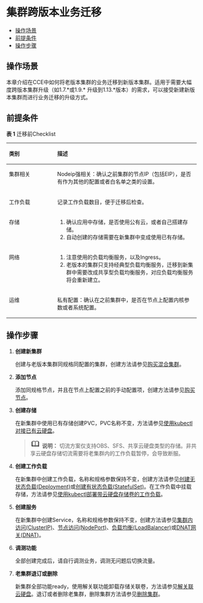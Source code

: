 # 集群跨版本业务迁移<a name="cce_01_0210"></a>

-   [操作场景](#section11817228199)
-   [前提条件](#section13775155402514)
-   [操作步骤](#section288595091613)

## 操作场景<a name="section11817228199"></a>

本章介绍在CCE中如何将老版本集群的业务迁移到新版本集群。适用于需要大幅度跨版本集群升级（如1.7.\*或1.9.\* 升级到1.13.\*版本）的需求，可以接受新建新版本集群而进行业务迁移的升级方式。

## 前提条件<a name="section13775155402514"></a>

**表 1**  迁移前Checklist

<a name="table121362419267"></a>
<table><thead align="left"><tr id="row1314122482614"><th class="cellrowborder" valign="top" width="25.369999999999997%" id="mcps1.2.3.1.1"><p id="p1214192410265"><a name="p1214192410265"></a><a name="p1214192410265"></a>类别</p>
</th>
<th class="cellrowborder" valign="top" width="74.63%" id="mcps1.2.3.1.2"><p id="p8142248263"><a name="p8142248263"></a><a name="p8142248263"></a>描述</p>
</th>
</tr>
</thead>
<tbody><tr id="row181416245267"><td class="cellrowborder" valign="top" width="25.369999999999997%" headers="mcps1.2.3.1.1 "><p id="p4141124162618"><a name="p4141124162618"></a><a name="p4141124162618"></a>集群相关</p>
</td>
<td class="cellrowborder" valign="top" width="74.63%" headers="mcps1.2.3.1.2 "><p id="p7658172516147"><a name="p7658172516147"></a><a name="p7658172516147"></a>Nodeip强相关：确认之前集群的节点IP（包括EIP），是否有作为其他的配置或者白名单之类的设置。</p>
</td>
</tr>
<tr id="row1141424162618"><td class="cellrowborder" valign="top" width="25.369999999999997%" headers="mcps1.2.3.1.1 "><p id="p111492415264"><a name="p111492415264"></a><a name="p111492415264"></a>工作负载</p>
</td>
<td class="cellrowborder" valign="top" width="74.63%" headers="mcps1.2.3.1.2 "><p id="p614112410264"><a name="p614112410264"></a><a name="p614112410264"></a>记录工作负载数目，便于迁移后检查。</p>
</td>
</tr>
<tr id="row201410249264"><td class="cellrowborder" valign="top" width="25.369999999999997%" headers="mcps1.2.3.1.1 "><p id="p1214324152619"><a name="p1214324152619"></a><a name="p1214324152619"></a>存储</p>
</td>
<td class="cellrowborder" valign="top" width="74.63%" headers="mcps1.2.3.1.2 "><a name="ol161155617140"></a><a name="ol161155617140"></a><ol id="ol161155617140"><li>确认应用中存储，是否使用公有云，或者自己搭建存储。</li><li>自动创建的存储需要在新集群中变成使用已有存储。</li></ol>
</td>
</tr>
<tr id="row1614924172616"><td class="cellrowborder" valign="top" width="25.369999999999997%" headers="mcps1.2.3.1.1 "><p id="p1114132452616"><a name="p1114132452616"></a><a name="p1114132452616"></a>网络</p>
</td>
<td class="cellrowborder" valign="top" width="74.63%" headers="mcps1.2.3.1.2 "><a name="ol1092210163153"></a><a name="ol1092210163153"></a><ol id="ol1092210163153"><li>注意使用的负载均衡服务，以及Ingress。</li><li>老版本的集群只支持经典型负载均衡服务，迁移到新集群中需要改成共享型负载均衡服务，对应负载均衡服务将会重新建立。</li></ol>
</td>
</tr>
<tr id="row6141224192610"><td class="cellrowborder" valign="top" width="25.369999999999997%" headers="mcps1.2.3.1.1 "><p id="p2141424132616"><a name="p2141424132616"></a><a name="p2141424132616"></a>运维</p>
</td>
<td class="cellrowborder" valign="top" width="74.63%" headers="mcps1.2.3.1.2 "><p id="p1214724102620"><a name="p1214724102620"></a><a name="p1214724102620"></a>私有配置：确认在之前集群中，是否在节点上配置内核参数或者系统配置。</p>
</td>
</tr>
</tbody>
</table>

## 操作步骤<a name="section288595091613"></a>

1.  **创建新集群**

    创建与老版本集群同规格同配置的集群，创建方法请参见[购买混合集群](购买混合集群.md)。

2.  **添加节点**

    添加同规格节点，并且在节点上配置之前的手动配置项，创建方法请参见[购买节点](购买节点.md)。

3.  **创建存储**

    在新集群中使用已有存储创建PVC，PVC名称不变，方法请参见[使用kubectl对接已有云硬盘](使用kubectl对接已有云硬盘.md)。

    >![](public_sys-resources/icon-note.gif) **说明：** 
    >切流方案仅支持OBS、SFS、共享云硬盘类型的存储。非共享云硬盘存储切流需要将老集群内的工作负载暂停，会导致断服。

4.  **创建工作负载**

    在新集群中创建工作负载，名称和规格参数保持不变，创建方法请参见[创建无状态负载\(Deployment\)](创建无状态负载(Deployment).md)或[创建有状态负载\(StatefulSet\)](创建有状态负载(StatefulSet).md)。在工作负载中挂载存储，方法请参见[使用kubectl部署带云硬盘存储卷的工作负载](使用kubectl部署带云硬盘存储卷的工作负载.md)。

5.  **创建服务**

    在新集群中创建Service，名称和规格参数保持不变，创建方法请参见[集群内访问\(ClusterIP\)](集群内访问(ClusterIP).md)、[节点访问\(NodePort\)](节点访问(NodePort).md)、[负载均衡\(LoadBalancer\)](负载均衡(LoadBalancer).md)或[DNAT网关\(DNAT\)](DNAT网关(DNAT).md)。

6.  **调测功能**

    全部创建完成后，请自行调测业务，调测无问题后切换流量。

7.  **老集群退订或删除**

    新集群全部功能ready，使用解关联功能卸载存储关联卷，方法请参见[解关联云硬盘](使用云硬盘存储卷.md#section0281191618462)。退订或者删除老集群，删除集群方法请参见[删除集群](删除集群.md)。


